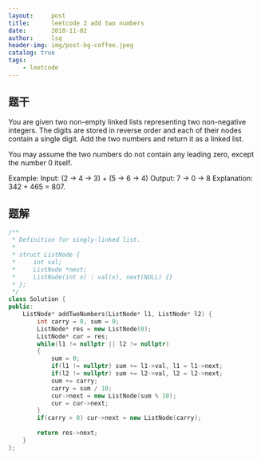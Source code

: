 ```yaml
---
layout:     post
title:      leetcode 2 add two numbers
date:       2018-11-02
author:     lsq
header-img: img/post-bg-coffee.jpeg
catalog: true
tags:
    - leetcode
---
```


## 题干
You are given two non-empty linked lists representing two non-negative integers. The digits are stored in reverse order and each of their nodes contain a single digit. Add the two numbers and return it as a linked list.

You may assume the two numbers do not contain any leading zero, except the number 0 itself.

Example:
Input: (2 -> 4 -> 3) + (5 -> 6 -> 4) 
Output: 7 -> 0 -> 8 
Explanation: 342 + 465 = 807.  


## 题解
 
```c++  
/**  
 * Definition for singly-linked list.   
 *   
 * struct ListNode {   
 *     int val;  
 *     ListNode *next;   
 *     ListNode(int x) : val(x), next(NULL) {}  
 * };  
 */  
class Solution {
public:
    ListNode* addTwoNumbers(ListNode* l1, ListNode* l2) {
        int carry = 0, sum = 0;
        ListNode* res = new ListNode(0);
        ListNode* cur = res;
        while(l1 != nullptr || l2 != nullptr)
        {
            sum = 0;
            if(l1 != nullptr) sum += l1->val, l1 = l1->next;   
            if(l2 != nullptr) sum += l2->val, l2 = l2->next;
            sum += carry;
            carry = sum / 10;
            cur->next = new ListNode(sum % 10);
            cur = cur->next;
        }
        if(carry > 0) cur->next = new ListNode(carry);
        
        return res->next;
    }
};
```
